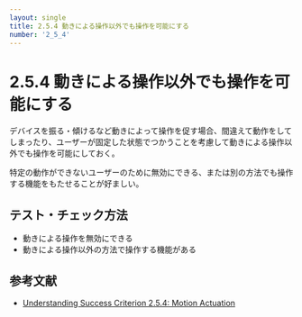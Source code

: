 ```yaml
---
layout: single
title: 2.5.4 動きによる操作以外でも操作を可能にする
number: '2_5_4'
---
```


# 2.5.4 動きによる操作以外でも操作を可能にする

デバイスを振る・傾けるなど動きによって操作を促す場合、間違えて動作をしてしまったり、ユーザーが固定した状態でつかうことを考慮して動きによる操作以外でも操作を可能にしておく。

特定の動作ができないユーザーのために無効にできる、または別の方法でも操作する機能をもたせることが好ましい。



## テスト・チェック方法

-  動きによる操作を無効にできる
-  動きによる操作以外の方法で操作する機能がある

## 参考文献
- [Understanding Success Criterion 2.5.4: Motion Actuation](https://www.w3.org/WAI/WCAG21/Understanding/motion-actuation)
